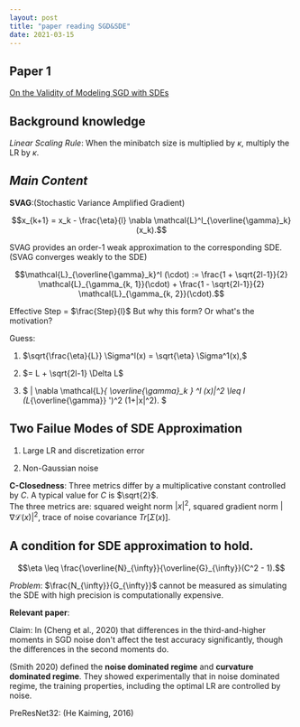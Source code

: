 ```yaml
---
layout: post
title: "paper reading SGD&SDE"
date: 2021-03-15
---
```


## Paper 1

[On the Validity of Modeling SGD with SDEs](https://arxiv.org/abs/2102.12470)

## Background knowledge

_Linear Scaling Rule_: When the minibatch size is multiplied by $\kappa$, multiply the LR by $\kappa$.

## _Main Content_

**SVAG**:(Stochastic Variance Amplified Gradient)

$$x_{k+1} = x_k - \frac{\eta}{l} \nabla \mathcal{L}^l_{\overline{\gamma}_k} (x_k).$$

SVAG provides an order-1 weak approximation to the corresponding SDE. (SVAG converges weakly to the SDE)

$$\mathcal{L}_{\overline{\gamma}_k}^l (\cdot) := \frac{1 + \sqrt{2l-1}}{2} \mathcal{L}_{\gamma_{k, 1}}(\cdot) + \frac{1 - \sqrt{2l-1}}{2} \mathcal{L}_{\gamma_{k, 2}}(\cdot).$$

Effective Step = $\frac{Step}{l}$ But why this form? Or what's the motivation?

Guess:

1. $\sqrt{\frac{\eta}{L}} \Sigma^l(x) = \sqrt{\eta} \Sigma^1(x),$

2. $= L + \sqrt{2l-1} \Delta L$

3. $ | \nabla \mathcal{L}_{ \overline{\gamma}\_k } ^l (x)|^2 \leq l (L_{\overline{\gamma}} ')^2 (1+|x|^2). $

## Two Failue Modes of SDE Approximation

1. Large LR and discretization error

2. Non-Gaussian noise

**C-Closedness**: Three metrics differ by a multiplicative constant controlled by $C$. A typical value for $C$ is $\sqrt{2}$. <br>
The three metrics are: squared weight norm $|x|^2$, squared gradient norm $|\nabla \mathcal{L}(x)|^2$, trace of noise covariance $Tr[\Sigma(x)]$.

## A condition for SDE approximation to hold.

$$\eta \leq \frac{\overline{N}_{\infty}}{\overline{G}_{\infty}}(C^2 - 1).$$

_Problem_: $\frac{N_{\infty}}{G_{\infty}}$ cannot be measured as simulating the SDE with high precision is computationally expensive.

**Relevant paper**:

Claim: In (Cheng et al., 2020) that differences in the third-and-higher moments in SGD noise don't affect the test accuracy significantly, though the differences in the second moments do.

(Smith 2020) defined the **noise dominated regime** and **curvature dominated regime**. They showed experimentally that in noise dominated regime, the training properties, including the optimal LR are controlled by noise.

PreResNet32: (He Kaiming, 2016)
